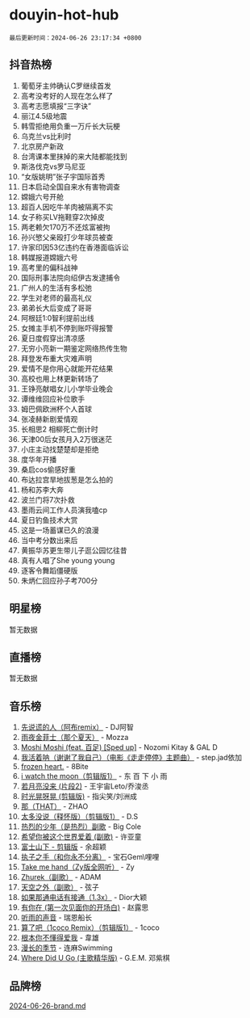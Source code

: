 # douyin-hot-hub

`最后更新时间：2024-06-26 23:17:34 +0800`

## 抖音热榜

1. 葡萄牙主帅确认C罗继续首发
1. 高考没考好的人现在怎么样了
1. 高考志愿填报“三字诀”
1. 丽江4.5级地震
1. 韩雪拒绝用负重一万斤长大玩梗
1. 乌克兰vs比利时
1. 北京房产新政
1. 台湾课本里抹掉的来大陆都能找到
1. 斯洛伐克vs罗马尼亚
1. “女版姚明”张子宇国际首秀
1. 日本启动全国自来水有害物调查
1. 嫦娥六号开舱
1. 超百人因吃牛羊肉被隔离不实
1. 女子称买LV拖鞋穿2次掉皮
1. 两老赖欠170万不还炫富被拘
1. 孙兴慜父亲殴打少年球员被查
1. 许家印因53亿违约在香港面临诉讼
1. 韩媒报道嫦娥六号
1. 高考里的偏科战神
1. 国际刑事法院向绍伊古发逮捕令
1. 广州人的生活有多松弛
1. 学生对老师的最高礼仪
1. 弟弟长大后变成了哥哥
1. 阿根廷1:0智利提前出线
1. 女摊主手机不停到账吓得报警
1. 夏日度假穿出清凉感
1. 无穷小亮新一期鉴定网络热传生物
1. 拜登发布重大灾难声明
1. 爱情不是你用心就能开花结果
1. 高校也用上林更新转场了
1. 王铮亮献唱女儿小学毕业晚会
1. 谭维维回应补位歌手
1. 姆巴佩欧洲杯个人首球
1. 张凌赫新剧爱情观
1. 长相思2 相柳死亡倒计时
1. 天津00后女孩月入2万很迷茫
1. 小庄主动找楚楚却是拒绝
1. 度华年开播
1. 桑启cos偷感好重
1. 布达拉宫旱地拔葱是怎么拍的
1. 杨和苏李大奔
1. 波兰门将7次扑救
1. 墨雨云间工作人员演我嗑cp
1. 夏日钓鱼技术大赏
1. 这是一场蓄谋已久的浪漫
1. 当中考分数出来后
1. 黄振华苏更生带儿子逛公园忆往昔
1. 真有人唱了She young young
1. 逐客令舞蹈僵硬版
1. 朱炳仁回应孙子考700分

## 明星榜

暂无数据

## 直播榜

暂无数据

## 音乐榜

1. [先说谎的人（阿布remix）](https://sf5-hl-cdn-tos.douyinstatic.com/obj/tos-cn-ve-2774/owQtOFmAzBgxBKDOYfeCTQTgE9cDORrOQqmCZy) - DJ阿智
1. [雨夜金菲士（那个夏天）](https://sf5-hl-cdn-tos.douyinstatic.com/obj/tos-cn-ve-2774/osPmPLDWQBBE2Z6bftCgYwkFaF4pEYEneXaZQs) - Mozza
1. [Moshi Moshi (feat. 百足) [Sped up]](https://sf27-cdn-tos.douyinstatic.com/obj/tos-cn-ve-2774/ocCPFQcXJLeroaIdQLIGAoeeYM3OAUYGDguHXz) - Nozomi Kitay & GAL D
1. [我活着呐（谢谢了我自己）（电影《走走停停》主题曲）](https://sf5-hl-cdn-tos.douyinstatic.com/obj/tos-cn-ve-2774/o4APNarcdVBMWYUs0xhYsib9TImlmiIZAWPEQ) - step.jad依加
1. [frozen heart.](https://sf5-hl-cdn-tos.douyinstatic.com/obj/tos-cn-ve-2774/oIIWJfyjIACZA9zQMtnJ6hQQhFC4vhCupoRBsO) - 8Bite
1. [i watch the moon（剪辑版1）](https://sf5-hl-cdn-tos.douyinstatic.com/obj/tos-cn-ve-2774/o0I9mSChzHZANMJIEBfkCQzzg6N5WAcVtqft9P) - 东 百 下 小 雨
1. [若月亮没来 (片段2)](https://sf5-hl-cdn-tos.douyinstatic.com/obj/tos-cn-ve-2774/ocQavLLjkCOeDxGyYeIMGgNAIwJ0QXE1Ve3Fzv) - 王宇宙Leto/乔浚丞
1. [时光晃呀晃 (剪辑版)](https://sf5-hl-cdn-tos.douyinstatic.com/obj/tos-cn-ve-2774/o8ACeQem3gwI1x3GIYGAfKG0LJebKFRJDwRwyW) - 指尖笑/刘洲成
1. [那（THAT）](https://sf5-hl-cdn-tos.douyinstatic.com/obj/tos-cn-ve-2774/oIIWGeBZCnlGx9tl0gFlCfwlQbj7QWAD8HYAGg) - ZHAO
1. [太多没说（释怀版）（剪辑版1）](https://sf3-cdn-tos.douyinstatic.com/obj/tos-cn-ve-2774/oEbKIiDC0BA8CJOQHYA6aeCVYeHgckHdntZSDj) - D.S
1. [热烈的少年（是热烈）副歌](https://sf6-cdn-tos.douyinstatic.com/obj/tos-cn-ve-2774/owVNI0CLDAUMtSz6TEYvfFBFL4UDFFhLfgK8fa) - Big Cole
1. [希望你被这个世界爱着 (副歌)](https://sf5-hl-cdn-tos.douyinstatic.com/obj/tos-cn-ve-2774/oUHCmWQfZlE3QQBKBeD8rCFLpJzPgCpImhsxMt) - 许亚童
1. [富士山下 - 剪辑版](https://sf5-hl-cdn-tos.douyinstatic.com/obj/tos-cn-ve-2774/o4QGmeUZhQXvtC5BDkogeQni8WbdCBUJEYI12v) - 余超颖
1. [执子之手（和你永不分离）](https://sf3-cdn-tos.douyinstatic.com/obj/tos-cn-ve-2774/oU4mUWISThYfqtA61VOl8PAQGeK2LGGQfFCZfY) - 宝石Gem\哩哩
1. [Take me hand（Zy版全网听）](https://sf5-hl-cdn-tos.douyinstatic.com/obj/tos-cn-ve-2774/owyUoUuVpA1I7BiszAYMSqbGseWQw8P7Ea2BiR) - Zy
1. [Zhurek（副歌）](https://sf3-cdn-tos.douyinstatic.com/obj/tos-cn-ve-2774/ooQm8FBZQDlf0btEYgVpCcSCQfrdJGBEKZYBGS) - ADAM
1. [天空之外（副歌）](https://sf5-hl-cdn-tos.douyinstatic.com/obj/tos-cn-ve-2774/oAYn0BTp8jS8iSyZSHMUWAikyvAWI1c7aiJTr) - 弦子
1. [如果那通电话有接通（1.3x）](https://sf5-hl-cdn-tos.douyinstatic.com/obj/tos-cn-ve-2774/ocJeJKhUhAJG8EYZiEFfGFAPkD3beMQ5mwDv1e) - Dior大颖
1. [有你在 (第一次见面你的开场白)](https://sf5-hl-cdn-tos.douyinstatic.com/obj/tos-cn-ve-2774/oAthrQ3ClJBfI57uBoFEgNDYtNCZ0TSYQQfxQ0) - 赵露思
1. [听雨的声音](https://sf5-hl-cdn-tos.douyinstatic.com/obj/tos-cn-ve-2774/oMmQFAthAglylNHDnMBWZ0C4DyIjfrtizNqeyX) - 瑞恩船长
1. [算了吧（1coco Remix）（剪辑版1）](https://sf3-cdn-tos.douyinstatic.com/obj/tos-cn-ve-2774/okZBI8ANSqubGf3AGjfMCSN4o9Qtoi27nH5sDg) - 1coco
1. [根本你不懂得爱我](https://sf3-cdn-tos.douyinstatic.com/obj/tos-cn-ve-2774/ogyCExRcg90ZCIG3m1MB0aFLtlBxQVfXBeOtDk) - 韋雄
1. [漫长的季节](https://sf27-cdn-tos.douyinstatic.com/obj/tos-cn-ve-2774/oczIhw93MjmbAtXWIN1EFAB1OsizhoPOKw4Bfi) - 连麻Swimming
1. [Where Did U Go (主歌精华版)](https://sf3-cdn-tos.douyinstatic.com/obj/tos-cn-ve-2774/oItJIbZYnBxk8AetJuD3tFIkbBQMgevgTxZo5C) - G.E.M. 邓紫棋

## 品牌榜

[2024-06-26-brand.md](2024-06-26-brand.md)
